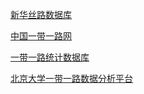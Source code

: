 [新华丝路数据库](https://www.imsilkroad.com/db/#/home)

[中国一带一路网](https://www.yidaiyilu.gov.cn/)

[一带一路统计数据库](https://ydyl.cei.cn/)

[北京大学一带一路数据分析平台](https://ydyl.pku.edu.cn/index.htm)